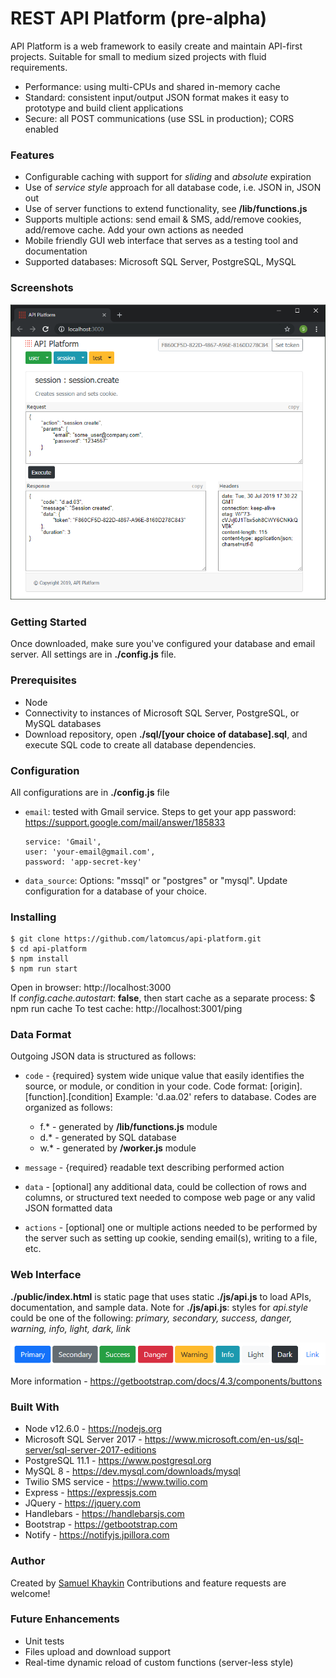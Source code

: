 # REST API Platform (pre-alpha)
API Platform is a web framework to easily create and maintain API-first projects. Suitable for small to medium sized projects with fluid requirements.
* Performance: using multi-CPUs and shared in-memory cache
* Standard: consistent input/output JSON format makes it easy to prototype and build client applications
* Secure: all POST communications (use SSL in production); CORS enabled

### Features
* Configurable caching with support for _sliding_ and _absolute_ expiration
* Use of _service style_ approach for all database code, i.e. JSON in, JSON out
* Use of server functions to extend functionality, see **/lib/functions.js**
* Supports multiple actions: send email & SMS, add/remove cookies, add/remove cache. Add your own actions as needed
* Mobile friendly GUI web interface that serves as a testing tool and documentation
* Supported databases: Microsoft SQL Server, PostgreSQL, MySQL

### Screenshots
<img src="https://raw.githubusercontent.com/latomcus/api-platform/dev/public/images/api-gui.png" title="Web page to test session.create service">

### Getting Started
Once downloaded, make sure you've configured your database and email server. All settings are in **./config.js** file.

### Prerequisites
* Node
* Connectivity to instances of Microsoft SQL Server, PostgreSQL, or MySQL databases
* Download repository, open **./sql/[your choice of database].sql**, and execute SQL code to create all database dependencies.

### Configuration
All configurations are in **./config.js** file
 * `email`: tested with Gmail service. Steps to get your app password: https://support.google.com/mail/answer/185833
    ```
    service: 'Gmail',
    user: 'your-email@gmail.com',
    password: 'app-secret-key'
    ```
 * `data_source`: Options: "mssql" or "postgres" or "mysql". Update configuration for a database of your choice.

### Installing
    $ git clone https://github.com/latomcus/api-platform.git
    $ cd api-platform
    $ npm install
    $ npm run start
Open in browser: http://localhost:3000  
If _config.cache.autostart_: **false**, then start cache as a separate process:
    $ npm run cache
To test cache: http://localhost:3001/ping

### Data Format
Outgoing JSON data is structured as follows:
 * `code` - {required} system wide unique value that easily identifies the source, or module, or condition in your code.
Code format: [origin].[function].[condition]
Example: 'd.aa.02' refers to database.
Codes are organized as follows:
   - f.* - generated by **/lib/functions.js** module
   - d.* - generated by SQL database
   - w.* - generated by **/worker.js** module

 * `message` - {required} readable text describing performed action
 * `data` - [optional] any additional data, could be collection of rows and columns, or structured text needed to compose web page or any valid JSON formatted data
 * `actions` - [optional] one or multiple actions needed to be performed by the server such as setting up cookie, sending email(s), writing to a file, etc.

### Web Interface
**./public/index.html** is static page that uses static **./js/api.js** to load APIs, documentation, and sample data.
Note for **./js/api.js**: styles for _api.style_ could be one of the following: _primary, secondary, success, danger, warning, info, light, dark, link_

<img src="https://raw.githubusercontent.com/latomcus/api-platform/dev/public/images/styles.png" title="Button styles">

More information - https://getbootstrap.com/docs/4.3/components/buttons

### Built With
* Node v12.6.0 - https://nodejs.org
* Microsoft SQL Server 2017 - https://www.microsoft.com/en-us/sql-server/sql-server-2017-editions
* PostgreSQL 11.1 - https://www.postgresql.org
* MySQL 8 - https://dev.mysql.com/downloads/mysql
* Twilio SMS service - https://www.twilio.com
* Express - https://expressjs.com
* JQuery - https://jquery.com
* Handlebars - https://handlebarsjs.com
* Bootstrap - https://getbootstrap.com
* Notify - https://notifyjs.jpillora.com

### Author
Created by [Samuel Khaykin](mailto:latomcus@yahoo.com) Contributions and feature requests are welcome!

### Future Enhancements
 * Unit tests
 * Files upload and download support
 * Real-time dynamic reload of custom functions (server-less style)

